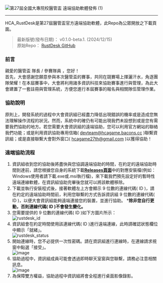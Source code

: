 ![第27屆全國大專院校醫管盃 遠端協助軟體發佈 (1)](https://github.com/user-attachments/assets/1cde8ed4-4b4f-451d-8428-3ca96a140c80)
___   
HCA_RustDesk是第27屆醫管盃官方遠端協助軟體，此Repo為公眾開放之下載頁面。
> 最新版號(發布日期)： v0.1.0-beta.1. (2024/12/15)   
> 原始Repo： [RustDesk GitHub](https://github.com/rustdesk/rustdesk)  
### 前言
親愛的醫管盃 隊長 / 參賽隊員 ，您好！  
首先，大會感謝您願意參與本次醫管盃的賽事，共同在競賽場上揮灑汗水，角逐團隊榮耀！在本屆賽事中，大會將利用諸多資訊科技來協助賽事進行與管理，為此大會建置了一套註冊與管理系統，方便您進行本屆賽事的報名與相關隊伍管理作業。  
### 協助說明
原則上，開發系統的過程中大會資訊組已經盡力降低出現錯誤的機率或是造成您無法理解操作流程的狀況。然而，系統中的確仍有可能出現我們未設想到或是您有需要我們協助的地方。若您需要大會資訊組的遠端協助，您可以利用官方網站的聯絡我們功能；或是利用資訊協助專用信箱( devteam@hcagame.bacons.cc )聯繫資訊組；或是直接聯繫大會對外窗口( hcagame27th@gmail.com )以獲得協助！  
### 遠端協助流程
1. 資訊組收到您的協助後將盡快與您協調遠端協助的時間，在約定的遠端協助時間到達前，請您根據您自身的系統下載[**Releases頁面**](https://github.com/bacon166539/Public_HCA_RustDesk/releases)中的對應安裝檔(例如：Windows使用者請下載.exe或.msi執行檔)，來下載我們預先設定好的暫時性遠端連線軟體，在資訊組協助完畢後您就可以將該軟體移除。
2. 下載並執行安裝程式後，接著軟體左上方會顯示 9 位數的連線代碼( ID )，請在約定的遠端協助時間前，利用您聯繫的方式告訴資訊組 9 位數的連線代碼( ID )，以便大會資訊組能夠遠端連接您的裝置，並進行協助。
***除非您自行更動，否則連線代碼( ID )不會發生變化。**
3. 您需要提供的 9 位數的連線代碼( ID )如下方圖片所示：  
![rustdesk_id](https://github.com/user-attachments/assets/9283caf0-9187-4efb-ae03-ffea480beb2f)  
4. 資訊組會在約定時間使用該連線代碼( ID )進行遠端連線，此時請確認狀態欄位中顯示「就緒」。  
![rustdesk_status](https://github.com/user-attachments/assets/11956e53-7124-45e1-b0f4-a57b69c6a350)  
5. 開始連線時，您不必提供一次性密碼。請在資訊組進行連線時，在連線請求視窗中點選「接受」。  
![image](https://github.com/user-attachments/assets/06d5130c-66fb-4ada-8cc0-58a4275abc99)  
6. 協助過程中，資訊組成員可能會透過即時聊天室窗與您聯繫，請務必注意相關訊息。  
![image](https://github.com/user-attachments/assets/ce3a1107-6c15-458f-ab38-9577b8bf74c9)  
7. 為保障雙方權益，協助過程中資訊組將會全程進行桌面影像錄影。
